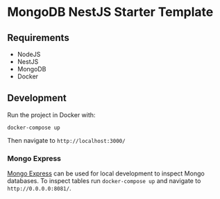 # MongoDB NestJS Starter Template

## Requirements

- NodeJS
- NestJS
- MongoDB
- Docker

## Development

Run the project in Docker with:
```
docker-compose up
```

Then navigate to `http://localhost:3000/`

### Mongo Express

[Mongo Express](https://github.com/mongo-express/mongo-express) can be used for local development to 
inspect Mongo databases. To inspect tables run `docker-compose up` and navigate to `http://0.0.0.0:8081/`.
